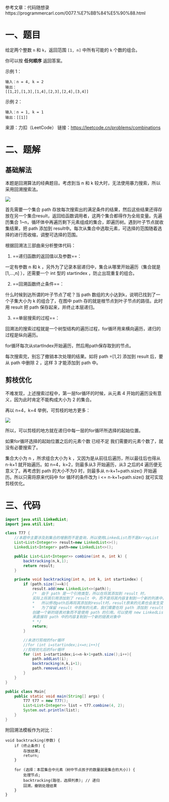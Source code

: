参考文章：代码随想录https://programmercarl.com/0077.%E7%BB%84%E5%90%88.html

# 一、题目

给定两个整数 `n` 和 `k`，返回范围 `[1, n]` 中所有可能的 `k` 个数的组合。

你可以按 **任何顺序** 返回答案。

示例 1：

```
输入：n = 4, k = 2
输出：
[[1,2],[1,3],[1,4],[2,3],[2,4],[3,4]]
```

示例 2：

```
输入：n = 1, k = 1
输出：[[1]]
```

来源：力扣（LeetCode）
链接：https://leetcode.cn/problems/combinations

# 二、题解

## 基础解法

本题是回溯算法的经典题目。考虑到当 n 和 k 较大时，无法使用暴力搜索，所以采用回溯搜索法。

![](E:\Git-Space\Algorithm-Learning\BackTracking\img\image1.png)

首先需要一个集合 path 存放每次搜索出的满足条件的结果，然后这些结果还得存放在另一个集合result，返回给函数调用者，这两个集合都得作为全局变量。先遍历集合 1~n，循环体中再遍历剩下元素组成的集合，即遍历树。遇到叶子节点就收集结果，把 path 添加到 result中。每次从集合中选取元素，可选择的范围随着选择的进行而收缩，调整可选择的范围。

根据回溯法三部曲来分析整体代码：

1. ==递归函数的返回值以及参数==：

一定有参数  n 和 k ，另外为了记录本层递归中，集合从哪里开始遍历（集合就是[1,...,n] ），还需要一个 int 型的 startindex ，防止出现重复的组合。

2. ==回溯函数终止条件==：

什么时候到达所谓的叶子节点了呢？当 path 数组的大小达到k，说明已找到了一个子集大小为 k 的组合了，在图中 path 存的就是根节点到叶子节点的路径。此时用 result 把 path 保存起来，并终止本层递归。

3. ==单层搜索的过程==：

回溯法的搜索过程就是一个树型结构的遍历过程，for循环用来横向遍历，递归的过程是纵向遍历。

for循环每次从startIndex开始遍历，然后用path保存取到的节点。

每次搜索完，别忘了撤销本次处理的结果。如将 path =[1,2] 添加到 result 后，要从 path 中删除 2 ，这样 3 才能添加到 path 中。

## 剪枝优化

不难发现，上述搜索过程中，第一层for循环的时候，从元素 4 开始的遍历没有意义，因为此时肯定不能构成大小为 2 的集合。

再以 n=4，k=4 举例，可剪枝的地方更多：

![](E:\Git-Space\Algorithm-Learning\BackTracking\img\image2.png)

所以，可以剪枝的地方就在递归中每一层的for循环所选择的起始位置。

如果for循环选择的起始位置之后的元素个数 已经不足 我们需要的元素个数了，就没有必要搜索了。

集合大小为 n ，所求组合大小为 k ，又因为是从前往后遍历，所以最往后也得从 n-k+1 就开始遍历。如 n=4，k=2，则最多从3 开始遍历，从3 之后的4 遍历便无意义了。再考虑到 path 的大小不为0 时，则最多从 n-k+1+path.size() 开始遍历。所以只需将原来代码中 for 循环的条件改为 i <= n-k+1+path.size() 就可实现剪枝优化。

# 三、代码

```java
import java.util.LinkedList;
import java.util.List;

class T77 {
    //本题中主要涉及到集合的增删而不是查询，所以使用LinkedList而不是ArrayList
    List<List<Integer>> result=new LinkedList<>();
    LinkedList<Integer> path=new LinkedList<>();

    public List<List<Integer>> combine(int n, int k) {
        backtracking(n,k,1);
        return result;
    }

    private void backtracking(int n, int k, int startindex) {
        if (path.size()==k){
            result.add(new LinkedList<>(path));
            /*  由于 path 是一个引用类型，所以在将其添加到 result 时，
            实际上将其引用添加到了 result 中，而不是将其内容复制到一个新的列表中。
            *   所以修改path后再将其添加到result时，result原来的元素也会发生变化
            *   为了保留 result 中原有的元素，我们需要在将 path 添加到 result 中时，
            创建一个新的链表对象而不是使用 path 的引用。可以使用 new LinkedList<>(path)
            来直接将 path 中的内容复制到一个新的链表对象中
            * */
            return;
        }

        //未进行剪枝的for循环
        //for (int i=startindex;i<=n;i++){
        //剪枝优化后的for循环
        for (int i=startindex;i<=n-k+1+path.size();i++){
            path.addLast(i);
            backtracking(n,k,i+1);
            path.removeLast();
        }
    }
}

public class Main{
    public static void main(String[] args) {
        T77 t77 = new T77();
        List<List<Integer>> list = t77.combine(4, 2);
        System.out.println(list);
    }
}
```

附回溯法模板作为对比：

```
void backtracking(参数) {
    if (终止条件) {
        存放结果;
        return;
    }

    for (选择：本层集合中元素（树中节点孩子的数量就是集合的大小）) {
        处理节点;
        backtracking(路径，选择列表); // 递归
        回溯，撤销处理结果
    }
}
```